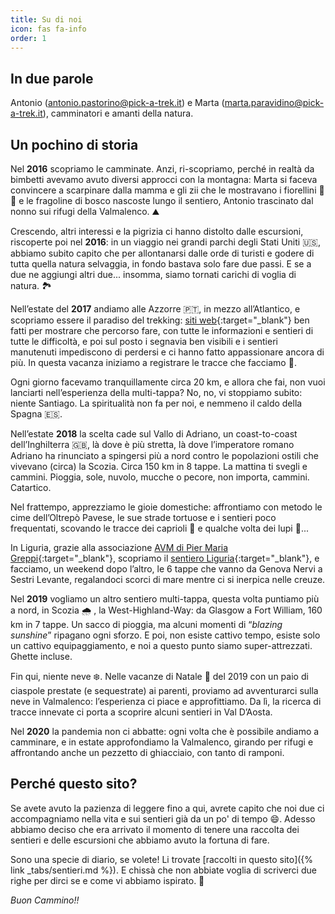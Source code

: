 ```yaml
---
title: Su di noi
icon: fas fa-info
order: 1
---
```


## In due parole

Antonio ([antonio.pastorino@pick-a-trek.it](mailto:antonio.pastorino@pick-a-trek.it)) e Marta ([marta.paravidino@pick-a-trek.it](mailto:marta.paravidino@pick-a-trek.it)), camminatori e amanti della natura.

## Un pochino di storia

Nel **2016** scopriamo le camminate. Anzi, ri-scopriamo, perché in realtà da bimbetti avevamo avuto diversi approcci con la montagna: Marta si faceva convincere a scarpinare dalla mamma e gli zii che le mostravano i fiorellini :cherry_blossom: :hibiscus: e le fragoline di bosco nascoste lungo il sentiero, Antonio trascinato dal nonno sui rifugi della Valmalenco. :mountain:

Crescendo, altri interessi e la pigrizia ci hanno distolto dalle escursioni, riscoperte poi nel **2016**: in un viaggio nei grandi parchi degli Stati Uniti :us:, abbiamo subito capito che per allontanarsi dalle orde di turisti e godere di tutta quella natura selvaggia, in fondo bastava solo fare due passi. E se a due ne aggiungi altri due... insomma, siamo tornati carichi di voglia di natura. :national_park:

Nell’estate del **2017** andiamo alle Azzorre :portugal:, in mezzo all’Atlantico, e scopriamo essere il paradiso del trekking: [siti web](http://trails.visitazores.com/en){:target="_blank"} ben fatti per mostrare che percorso fare, con tutte le informazioni e sentieri di tutte le difficoltà, e poi sul posto i segnavia ben visibili e i sentieri manutenuti impediscono di perdersi e ci hanno fatto appassionare ancora di più. In questa vacanza iniziamo a registrare le tracce che facciamo :round_pushpin:.

Ogni giorno facevamo tranquillamente circa 20 km, e allora che fai, non vuoi lanciarti nell’esperienza della multi-tappa? No, no, vi stoppiamo subito: niente Santiago. La spiritualità non fa per noi, e nemmeno il caldo della Spagna :es:.

Nell’estate **2018** la scelta cade sul Vallo di Adriano, un coast-to-coast dell’Inghilterra :gb:, là dove è più stretta, là dove l’imperatore romano Adriano ha rinunciato a spingersi più a nord contro le popolazioni ostili che vivevano (circa) la Scozia. Circa 150 km in 8 tappe. La mattina ti svegli e cammini. Pioggia, sole, nuvolo, mucche o pecore, non importa, cammini. Catartico.

Nel frattempo, apprezziamo le gioie domestiche: affrontiamo con metodo le cime dell’Oltrepò Pavese, le sue strade tortuose e i sentieri poco frequentati, scovando le tracce dei caprioli :deer: e qualche volta dei lupi :wolf:...

In Liguria, grazie alla associazione [AVM di Pier Maria Greppi](https://sites.google.com/view/avm-trekking){:target="_blank"}, scopriamo il [sentiero Liguria](http://www.beactiveliguria.it/it/beactive/a-piedi/sentiero-liguria.html){:target="_blank"}, e facciamo, un weekend dopo l’altro, le 6 tappe che vanno da Genova Nervi a Sestri Levante, regalandoci scorci di mare mentre ci si inerpica nelle creuze.

Nel **2019** vogliamo un altro sentiero multi-tappa, questa volta puntiamo più a nord, in Scozia :cloud_with_rain: , la West-Highland-Way: da Glasgow a Fort William, 160 km in 7 tappe. Un sacco di pioggia, ma alcuni momenti di “_blazing sunshine_” ripagano ogni sforzo. E poi, non esiste cattivo tempo, esiste solo un cattivo equipaggiamento, e noi a questo punto siamo super-attrezzati. Ghette incluse.

Fin qui, niente neve :snowflake:. Nelle vacanze di Natale :santa: del 2019 con un paio di ciaspole prestate (e sequestrate) ai parenti, proviamo ad avventurarci sulla neve in Valmalenco: l’esperienza ci piace e approfittiamo. Da lì, la ricerca di tracce innevate ci porta a scoprire alcuni sentieri in Val D’Aosta.

Nel **2020** la pandemia non ci abbatte: ogni volta che è possibile andiamo a camminare, e in estate approfondiamo la Valmalenco, girando per rifugi e affrontando anche un pezzetto di ghiacciaio, con tanto di ramponi.


## Perché questo sito?

Se avete avuto la pazienza di leggere fino a qui, avrete capito che noi due ci accompagniamo nella vita e sui sentieri già da un po' di tempo :smile:. Adesso abbiamo deciso che era arrivato il momento di tenere una raccolta dei sentieri e delle escursioni che abbiamo avuto la fortuna di fare.

Sono una specie di diario, se volete! Li trovate [raccolti in questo sito]({% link _tabs/sentieri.md %}). E chissà che non abbiate voglia di scriverci due righe per dirci se e come vi abbiamo ispirato. :muscle:

_Buon Cammino!!_

